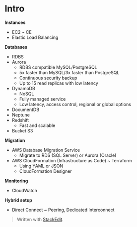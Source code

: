 
# Intro

**Instances**
- EC2 ~ CE
- Elastic Load Balancing

**Databases**
- RDBS 
- Aurora
	- RDBS compatible MySQL/PostgreSQL
	- 5x faster than MySQL/3x faster than PostgreSQL
	- Continuous security backup
	- Up to 15 read replicas with low latency
- DynamoDB
	- NoSQL
	- Fully managed service
	- Low latency, access control, regional or global options
- DocumentDB
- Neptune
- Redshift 
	- Fast and scalable
- Bucket S3

**Migration**
- AWS Database Migration Service
	- Migrate to RDS (SQL Server) or Aurora (Oracle)
- AWS CloudFormation (Infrastructure as Code) ~ Terraform
	- Using YAML or JSON
	- CloudFormation Designer

**Monitoring**
- CloudWatch

**Hybrid setup**
- Direct Connect ~ Peering, Dedicated Interconnect
> Written with [StackEdit](https://stackedit.io/).
<!--stackedit_data:
eyJoaXN0b3J5IjpbLTI0NTAxMzc5OSwtNDAyMTg2MTk1XX0=
-->